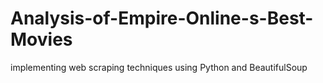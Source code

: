 # Analysis-of-Empire-Online-s-Best-Movies
implementing web scraping techniques using Python and BeautifulSoup
